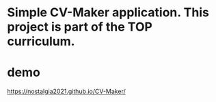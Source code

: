 # Simple CV-Maker application. This project is part of the TOP curriculum.

# demo
https://nostalgia2021.github.io/CV-Maker/
